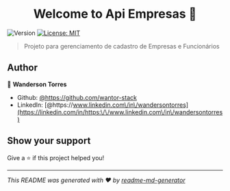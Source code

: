 <h1 align="center">Welcome to Api Empresas 👋</h1>
<p>
  <img alt="Version" src="https://img.shields.io/badge/version-1.0.0-blue.svg?cacheSeconds=2592000" />
  <a href="#" target="_blank">
    <img alt="License: MIT" src="https://img.shields.io/badge/License-MIT-yellow.svg" />
  </a>
</p>

> Projeto para gerenciamento de cadastro de Empresas e Funcionários

## Author

👤 **Wanderson Torres**

* Github: [@https:\/\/github.com\/wantor-stack](https://github.com/https:\/\/github.com\/wantor-stack)
* LinkedIn: [@https:\/\/www.linkedin.com\/in\/wandersontorres](https://linkedin.com/in/https:\/\/www.linkedin.com\/in\/wandersontorres)

## Show your support

Give a ⭐️ if this project helped you!

***
_This README was generated with ❤️ by [readme-md-generator](https://github.com/kefranabg/readme-md-generator)_